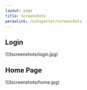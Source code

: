 ```yaml
---
layout: page
title: Screenshots
permalink: /Lotspotter/screenshots
---
```

<h2>Login</h2>  
![](screenshots/login.jpg)

<h2>Home Page</h2>
![](screenshots/home.jpg)
